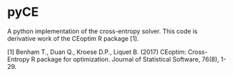 # pyCE

A python implementation of the cross-entropy solver. This code is derivative work of the CEoptim R package [1].

[1] Benham T., Duan Q., Kroese D.P., Liquet B. (2017) CEoptim: Cross-Entropy R package for optimization. Journal of Statistical Software, 76(8), 1-29.
